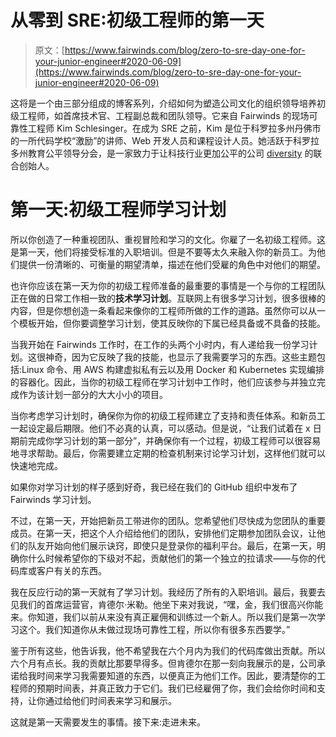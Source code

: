 # 从零到 SRE:初级工程师的第一天

> 原文：[https://www.fairwinds.com/blog/zero-to-sre-day-one-for-your-junior-engineer#2020-06-09](https://www.fairwinds.com/blog/zero-to-sre-day-one-for-your-junior-engineer#2020-06-09)

这将是一个由三部分组成的博客系列，介绍如何为塑造公司文化的组织领导培养初级工程师，如首席技术官、工程副总裁和团队领导。它来自 Fairwinds 的现场可靠性工程师 Kim Schlesinger。在成为 SRE 之前，Kim 是位于科罗拉多州丹佛市的一所代码学校“激励”的讲师、Web 开发人员和课程设计人员。她活跃于科罗拉多州教育公平领导分会，是一家致力于让科技行业更加公平的公司 [diversity](https://hirediversity.us/) 的联合创始人。

# **第一天:初级工程师学习计划**

所以你创造了一种重视团队、重视冒险和学习的文化。你雇了一名初级工程师。这是第一天，他们将接受标准的入职培训。但是不要等太久来融入你的新员工。为他们提供一份清晰的、可衡量的期望清单，描述在他们受雇的角色中对他们的期望。

也许你应该在第一天为你的初级工程师准备的最重要的事情是一个与你的工程团队正在做的日常工作相一致的**技术学习计划**。互联网上有很多学习计划，很多很棒的内容，但是你想创造一条看起来像你的工程师所做的工作的道路。虽然你可以从一个模板开始，但你要调整学习计划，使其反映你的下属已经具备或不具备的技能。

当我开始在 Fairwinds 工作时，在工作的头两个小时内，有人递给我一份学习计划。这很神奇，因为它反映了我的技能，也显示了我需要学习的东西。这些主题包括:Linux 命令、用 AWS 构建虚拟私有云以及用 Docker 和 Kubernetes 实现编排的容器化。因此，当你的初级工程师在学习计划中工作时，他们应该参与并独立完成作为该计划一部分的大大小小的项目。

当你考虑学习计划时，确保你为你的初级工程师建立了支持和责任体系。和新员工一起设定最后期限。他们不必真的认真，可以感动。但是说，“让我们试着在 x 日期前完成你学习计划的第一部分”，并确保你有一个过程，初级工程师可以很容易地寻求帮助。最后，你需要建立定期的检查机制来讨论学习计划，这样他们就可以快速地完成。

如果你对学习计划的样子感到好奇，我已经在我们的 GitHub 组织中发布了 Fairwinds 学习计划。

不过，在第一天，开始把新员工带进你的团队。您希望他们尽快成为您团队的重要成员。在第一天，把这个人介绍给他们的团队，安排他们定期参加团队会议，让他们的队友开始向他们展示诀窍，即使只是登录你的福利平台。最后，在第一天，明确你什么时候希望你的下级对不起，贡献他们的第一个独立的拉请求——与你的代码库或客户有关的东西。

我在反应行动的第一天就有了学习计划。我经历了所有的入职培训。最后，我要去见我们的首席运营官，肯德尔·米勒。他坐下来对我说，“嘿，金，我们很高兴你能来。你知道，我们以前从来没有真正雇佣和训练过一个新人。所以我们是第一次学习这个。我们知道你从未做过现场可靠性工程，所以你有很多东西要学。”

鉴于所有这些，他告诉我，他不希望我在六个月内为我们的代码库做出贡献。所以六个月有点长。我的贡献比那要早得多。但肯德尔在那一刻向我展示的是，公司承诺给我时间来学习我需要知道的东西，以便真正为他们工作。因此，要清楚你的工程师的预期时间表，并真正致力于它们。我们已经雇佣了你，我们会给你时间和支持，让你通过给他们时间表来学习和展示。

这就是第一天需要发生的事情。接下来:走进未来。